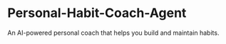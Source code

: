 # Personal-Habit-Coach-Agent
An AI-powered personal coach that helps you build and maintain habits.
